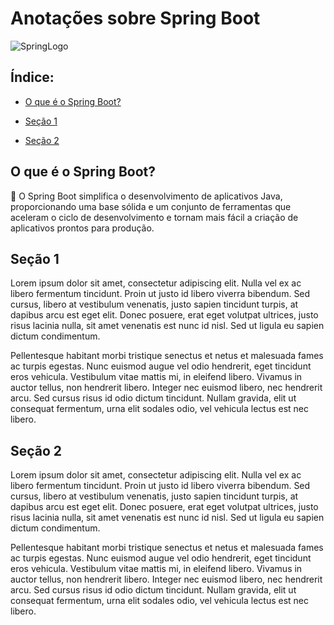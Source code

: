 # Anotações sobre Spring Boot

![SpringLogo](https://miro.medium.com/v2/resize:fit:600/1*ljHUhFnaBissdRBe7DIo6g.png)

## Índice:
- <a href="#resumo">O que é o Spring Boot?</a>

- [Seção 1](#secao1)
- [Seção 2](#secao2)



## O que é o Spring Boot?

:pushpin:	O Spring Boot simplifica o desenvolvimento de aplicativos Java, proporcionando uma base sólida e um conjunto de ferramentas que aceleram o ciclo de desenvolvimento e tornam mais fácil a criação de aplicativos prontos para produção.

<a name="secao1"></a>
## Seção 1

Lorem ipsum dolor sit amet, consectetur adipiscing elit. Nulla vel ex ac libero fermentum tincidunt. Proin ut justo id libero viverra bibendum. Sed cursus, libero at vestibulum venenatis, justo sapien tincidunt turpis, at dapibus arcu est eget elit. Donec posuere, erat eget volutpat ultrices, justo risus lacinia nulla, sit amet venenatis est nunc id nisl. Sed ut ligula eu sapien dictum condimentum.

Pellentesque habitant morbi tristique senectus et netus et malesuada fames ac turpis egestas. Nunc euismod augue vel odio hendrerit, eget tincidunt eros vehicula. Vestibulum vitae mattis mi, in eleifend libero. Vivamus in auctor tellus, non hendrerit libero. Integer nec euismod libero, nec hendrerit arcu. Sed cursus risus id odio dictum tincidunt. Nullam gravida, elit ut consequat fermentum, urna elit sodales odio, vel vehicula lectus est nec libero.



<a name="secao2"></a>
## Seção 2

Lorem ipsum dolor sit amet, consectetur adipiscing elit. Nulla vel ex ac libero fermentum tincidunt. Proin ut justo id libero viverra bibendum. Sed cursus, libero at vestibulum venenatis, justo sapien tincidunt turpis, at dapibus arcu est eget elit. Donec posuere, erat eget volutpat ultrices, justo risus lacinia nulla, sit amet venenatis est nunc id nisl. Sed ut ligula eu sapien dictum condimentum.

Pellentesque habitant morbi tristique senectus et netus et malesuada fames ac turpis egestas. Nunc euismod augue vel odio hendrerit, eget tincidunt eros vehicula. Vestibulum vitae mattis mi, in eleifend libero. Vivamus in auctor tellus, non hendrerit libero. Integer nec euismod libero, nec hendrerit arcu. Sed cursus risus id odio dictum tincidunt. Nullam gravida, elit ut consequat fermentum, urna elit sodales odio, vel vehicula lectus est nec libero.
